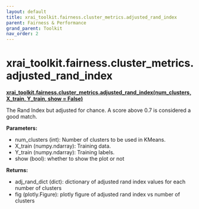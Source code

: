 ```yaml
---
layout: default
title: xrai_toolkit.fairness.cluster_metrics.adjusted_rand_index
parent: Fairness & Performance
grand_parent: Toolkit
nav_order: 2
---
```


# xrai_toolkit.fairness.cluster_metrics.adjusted_rand_index
**[xrai_toolkit.fairness.cluster_metrics.adjusted_rand_index(num_clusters, X_train, Y_train, show = False)](https://github.com/gaberamolete/XRAIToolkit/blob/main/fairness/cluster_metrics.py)**


The Rand Index but adjusted for chance. A score above 0.7 is considered a good match.


**Parameters:**
- num_clusters (int): Number of clusters to be used in KMeans.
- X_train (numpy.ndarray): Training data.
- Y_train (numpy.ndarray): Training labels.
- show (bool): whether to show the plot or not

**Returns:**
- adj_rand_dict (dict): dictionary of adjusted rand index values for each number of clusters
- fig (plotly.Figure): plotly figure of adjusted rand index vs number of clusters
